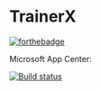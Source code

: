 # TrainerX

[![forthebadge](https://forthebadge.com/images/badges/built-for-android.svg)](https://forthebadge.com)

Microsoft App Center:

[![Build status](https://build.appcenter.ms/v0.1/apps/dd7e3a92-dee1-475d-a38b-b3daec5b3b04/branches/dev/badge)](https://appcenter.ms)
